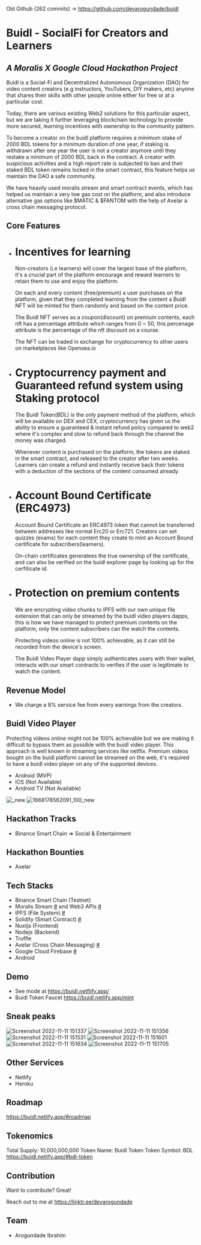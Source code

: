 Old Github (262 commits) -> https://github.com/devarogundade/buidl 

# Buidl - SocialFi for Creators and Learners
## _A Moralis X Google Cloud Hackathon Project_

Buidl is a Social-Fi and Decentralized Autonomous Organization (DAO) for video content creators (e.g instructors, YouTubers, DIY makers, etc) anyone that shares their skills with other people online either for free or at a particular cost.

Today, there are various existing Web2 solutions for this particular aspect, but we are taking it further leveraging blockchain technology to provide more secured, learning incentives with ownership to the community pattern.

To become a creator on the buidl platform requires a minimum stake of 2000 BDL tokens for a minimum duration of one year, if staking is withdrawn after one year the user is not a creator anymore until they restake a minimum of 2000 BDL back in the contract.
A creator with suspicious activities and a high report rate is subjected to ban and their staked BDL token remains locked in the smart contract, this feature helps us maintain the DAO a safe community.

We have heavily used moralis stream and smart contract events, which has helped us maintain a very low gas cost on the platform, and also introduce alternative gas options like $MATIC & $FANTOM with the help of Axelar a cross chain messaging protocol.

## Core Features
- # Incentives for learning
    Non-creators (i.e learners) will cover the largest base of the platform, it's a crucial part of the platform encourage and reward learners to retain them to use and enjoy the platform. 
   
    On each and every content (free/premium) a user purchases on the platform, given that they completed learning from the content a Buidl NFT will be minted for them randomly and based on the content price.
    
    The Buidl NFT serves as a coupon(discount) on premium contents, each nft has a percentage attribute which ranges from 0 ~ 50, this percenage attribute is the percentage of the nft discount on a course.
    
    The NFT can be traded in exchange for cryptocurrency to other users on marketplaces like Opensea.io
    
- # Cryptocurrency payment and Guaranteed refund system using Staking protocol
    The Buidl Token(BDL) is the only payment method of the platform, which will be available on DEX and CEX, cryptocurrency has given us the ability to ensure a guaranteed & instant refund policy compared to web2 where it's complex and slow to refund back through the channel the money was charged.
    
    Whenever content is purchased on the platform, the tokens are staked in the smart contract, and released to the creator after two weeks. Learners can create a refund and instantly receive back their tokens with a deduction of the sections of the content consumed already.

- # Account Bound Certificate (ERC4973)
    Account Bound Certificate an ERC4973 token that cannot be transferred between addresses like normal Erc20 or Erc721. Creators can set quizzes (exams) for each content they create to mint an Account Bound certificate for subscribers(learners).
    
    On-chain certificates generatees the true ownership of the certificate, and can also be verified on the buidl explorer page by looking up for the cerfiticate id.

- # Protection on premium contents
    We are encrypting video chunks to IPFS with our own unique file extension that can only be streamed by the buidl video players dapps, this is how we have managed to protect premium contents on the platform, only the content subscribers can the watch the contents.
    
    Protecting videos online is not 100% achievable, as it can still be recorded from the device's screen.
    
    The Buidl Video Player dapp simply authenticates users with their wallet, interacts with our smart contracts to verifies if the user is legitimate to watch the content.

## Revenue Model
- We charge a 8% service fee from every earnings from the creators.

## Buidl Video Player
   Protecting videos online might not be 100% achievable but we are making it difficult to bypass them as possible with the buidl video player. This approach is well known in streaming services like netflix.
   Premium videos bought on the buidl platform cannot be streamed on the web, it's required to have a buidl video player on any of the supported devices.
   
   - Android (MVP)
   - IOS (Not Available)
   - Android TV (Not Available)
   
   ![_new](https://user-images.githubusercontent.com/81397790/201361133-74a2ea14-e69e-4b43-8f99-ffbe93c17b7f.PNG)
   ![1668176562091_100_new](https://user-images.githubusercontent.com/81397790/201361167-538b11a3-a0c7-45f3-bf23-3f16684b1e7e.PNG)


## Hackathon Tracks
- Binance Smart Chain => Social & Entertainment
  
## Hackathon Bounties
- Axelar

## Tech Stacks

- Binance Smart Chain (Testnet)
- Moralis Stream [#](https://github.com/devarogundade/Buidl/tree/master/moralis-stream-api) and Web3 APIs [#](https://github.com/devarogundade/Buidl/tree/master/plugins/moralis-apis)
- IPFS (File System) [#](https://github.com/devarogundade/Buidl/tree/master/plugins/moralis-apis/ipfs.js)
- Solidity (Smart Contract) [#](https://github.com/devarogundade/Buidl/tree/master/contracts)
- Nuxtjs (Frontend)
- Nodejs (Backend) 
- Truffle
- Axelar (Cross Chain Messaging) [#](https://github.com/devarogundade/Buidl/tree/master/contracts)
- Google Cloud Firebase [#](https://github.com/devarogundade/Buidl/tree/master/plugins/firestore.js)
- Android

## Demo

- See mode at https://buidl.netflify.app/
- Buidl Token Faucet https://buidl.netlify.app/mint

## Sneak peaks
![Screenshot 2022-11-11 151337](https://user-images.githubusercontent.com/81397790/201359847-65319d26-b7ed-4c6c-b36e-766be670108c.png)
![Screenshot 2022-11-11 151356](https://user-images.githubusercontent.com/81397790/201359869-69eb1832-4ef3-4be8-8204-9b20460be3b0.png)
![Screenshot 2022-11-11 151531](https://user-images.githubusercontent.com/81397790/201359890-a78b7402-f8f4-4674-be28-729c92d8e0ae.png)
![Screenshot 2022-11-11 151601](https://user-images.githubusercontent.com/81397790/201359912-69e6daa4-5640-4b28-8595-716d13ab9422.png)
![Screenshot 2022-11-11 151634](https://user-images.githubusercontent.com/81397790/201359946-96d3eadc-c5dc-475f-87db-769464f2f8fe.png)
![Screenshot 2022-11-11 151705](https://user-images.githubusercontent.com/81397790/201359969-92f10132-66e5-48e4-97a7-86d05fbf489a.png)

## Other Services
- Netlify
- Heroku

## Roadmap
   https://buidl.netlify.app/#roadmap

## Tokenomics
   Total Supply: 10,000,000,000
   Token Name: Buidl Token
   Token Symbol: BDL
   https://buidl.netlify.app/#bdl-token

## Contribution

Want to contribute? Great!

Reach out to me at https://linktr.ee/devarogundade

## Team
- Arogundade Ibrahim

